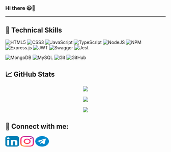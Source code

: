 ### Hi there 😃👋
<hr/>
<!-- </p align="center">
<img src="https://github.com/ritik307/ritik307/blob/main/images/newbg(1).png" />
 -->

## 💼 Technical Skills
![HTML5](https://img.shields.io/badge/html5-%23E34F26.svg?style=flat&logo=html5&logoColor=white)
![CSS3](https://img.shields.io/badge/css3-%231572B6.svg?style=flat&logo=css3&logoColor=white)
![JavaScript](https://img.shields.io/badge/javascript-%23323330.svg?style=flat&logo=javascript&logoColor=%23F7DF1E)
![TypeScript](https://img.shields.io/badge/typescript-%23007ACC.svg?style=flat&logo=typescript&logoColor=white)
![NodeJS](https://img.shields.io/badge/node.js-6DA55F?style=flat&logo=node.js&logoColor=white)
![NPM](https://img.shields.io/badge/NPM-%23000000.svg?style=flat&logo=npm&logoColor=white)
![Express.js](https://img.shields.io/badge/express.js-%23404d59.svg?style=flat&logo=express&logoColor=%2361DAFB)
![JWT](https://img.shields.io/badge/JWT-black?style=flat&logo=JSON%20web%20tokens)
![Swagger](https://img.shields.io/badge/-Swagger-%23Clojure?style=flat&logo=swagger&logoColor=white)
![Jest](https://img.shields.io/badge/-jest-%23C21325?style=flat&logo=jest&logoColor=white)

![MongoDB](https://img.shields.io/badge/MongoDB-%234ea94b.svg?style=flat&logo=mongodb&logoColor=white)
![MySQL](https://img.shields.io/badge/mysql-%2300f.svg?style=flat&logo=mysql&logoColor=white)
![Git](https://img.shields.io/badge/git-%23F05033.svg?style=flat&logo=git&logoColor=white)
![GitHub](https://img.shields.io/badge/github-%23121011.svg?style=flat&logo=github&logoColor=white)

## 📈 GitHub Stats 
<p align = "center">
      <img src = "https://github-readme-stats.vercel.app/api/top-langs/?username=behzad-rabiei&theme=tokyonight&layout=compact">
</p>

<p align = "center">
      <img  src = "https://github-readme-stats.vercel.app/api?username=behzad-rabiei&show_icons=true&theme=tokyonight">
</p>

<p align = "center">
     <img src = "https://github-readme-streak-stats.herokuapp.com/?user=behzad-rabiei&theme=tokyonight">
</p> 

## 🤝 Connect with me:
<p align="left">
<a href="https://www.linkedin.com/in/behzad-rabiei" target="_blank"><img align="center" src="https://raw.githubusercontent.com/Behzad-Rabiei/behzad-rabiei/main/images/linkedin.svg" alt="" height="33" width="43" /></a>
<a href="https://www.instagram.com/behzad_rabiei/" target="_blank"><img align="center" src="https://raw.githubusercontent.com/Behzad-Rabiei/behzad-rabiei/main/images/instagram.svg" alt="" height="33" width="43" /></a>
<a href="https://t.me/Behzad_Rabiei" target="_blank"><img align="center" src="https://raw.githubusercontent.com/Behzad-Rabiei/behzad-rabiei/main/images/telegram.svg" alt="" height="33" width="43" /></a>
 
 
 
